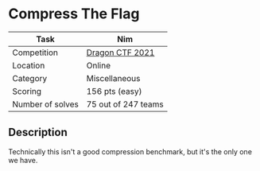# Compress The Flag

| Task             | Nim                        |
|------------------|----------------------------|
| Competition      | [Dragon CTF 2021](https://ctftime.org/event/1457) |
| Location         | Online                     |
| Category         | Miscellaneous              |
| Scoring          | 156 pts (easy)             |
| Number of solves | 75 out of 247 teams        |

## Description

Technically this isn't a good compression benchmark, but it's the only one we have.

<!--

## Solution

<details><summary>Click to expand</summary>
<p>


</p>
</details>

-->